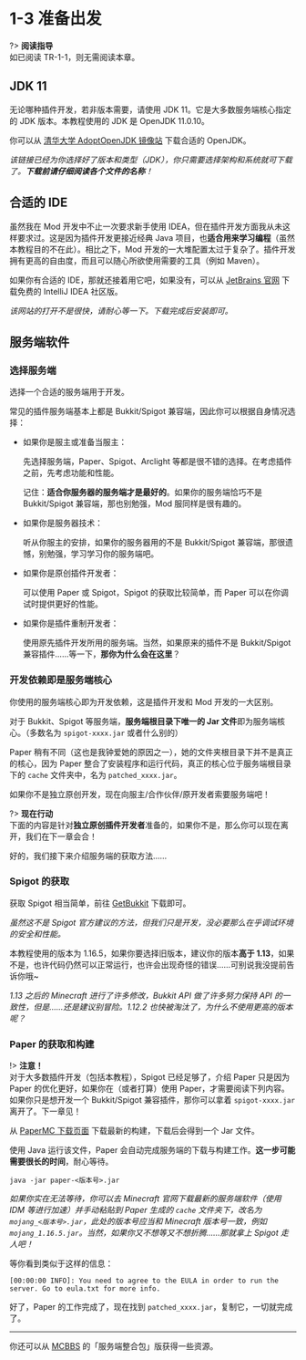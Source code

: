 # 1-3 准备出发

?> **阅读指导**<br/>如已阅读 TR-1-1，则无需阅读本章。

## JDK 11

无论哪种插件开发，若非版本需要，请使用 JDK 11。它是大多数服务端核心指定的 JDK 版本。本教程使用的 JDK 是 OpenJDK 11.0.10。

你可以从 [清华大学 AdoptOpenJDK 镜像站](https://mirror.tuna.tsinghua.edu.cn/AdoptOpenJDK/11/jdk/) 下载合适的 OpenJDK。

*该链接已经为你选择好了版本和类型（JDK），你只需要选择架构和系统就可下载了。**下载前请仔细阅读各个文件的名称**！*

## 合适的 IDE

虽然我在 Mod 开发中不止一次要求新手使用 IDEA，但在插件开发方面我从未这样要求过。这是因为插件开发更接近经典 Java 项目，也**适合用来学习编程**（虽然本教程目的不在此）。相比之下，Mod 开发的一大堆配置太过于复杂了。插件开发拥有更高的自由度，而且可以随心所欲使用需要的工具（例如 Maven）。

如果你有合适的 IDE，那就还接着用它吧，如果没有，可以从 [JetBrains 官网](https://www.jetbrains.com/zh-cn/idea/download/) 下载免费的 IntelliJ IDEA 社区版。

*该网站的打开不是很快，请耐心等一下。下载完成后安装即可。*

## 服务端软件

### 选择服务端

选择一个合适的服务端用于开发。

常见的插件服务端基本上都是 Bukkit/Spigot 兼容端，因此你可以根据自身情况选择：

- 如果你是服主或准备当服主：

  先选择服务端，Paper、Spigot、Arclight 等都是很不错的选择。在考虑插件之前，先考虑功能和性能。

  记住：**适合你服务器的服务端才是最好的**。如果你的服务端恰巧不是 Bukkit/Spigot 兼容端，那也别勉强，Mod 服同样是很有趣的。

- 如果你是服务器技术：

  听从你服主的安排，如果你的服务器用的不是 Bukkit/Spigot 兼容端，那很遗憾，别勉强，学习学习你的服务端吧。

- 如果你是原创插件开发者：

  可以使用 Paper 或 Spigot，Spigot 的获取比较简单，而 Paper 可以在你调试时提供更好的性能。

- 如果你是插件重制开发者：

  使用原先插件开发所用的服务端。当然，如果原来的插件不是 Bukkit/Spigot 兼容插件……等一下，**那你为什么会在这里**？

### 开发依赖即是服务端核心

你使用的服务端核心即为开发依赖，这是插件开发和 Mod 开发的一大区别。

对于 Bukkit、Spigot 等服务端，**服务端根目录下唯一的 Jar 文件**即为服务端核心。（多数名为 `spigot-xxxx.jar` 或者什么别的）

Paper 稍有不同（这也是我钟爱她的原因之一），她的文件夹根目录下并不是真正的核心，因为 Paper 整合了安装程序和运行代码，真正的核心位于服务端根目录下的 `cache` 文件夹中，名为 `patched_xxxx.jar`。

如果你不是独立原创开发，现在向服主/合作伙伴/原开发者索要服务端吧！

?> **现在行动**<br/>下面的内容是针对**独立原创插件开发者**准备的，如果你不是，那么你可以现在离开，我们在下一章会合！

好的，我们接下来介绍服务端的获取方法……

### Spigot 的获取

获取 Spigot 相当简单，前往 [GetBukkit](https://getbukkit.org) 下载即可。

*虽然这不是 Spigot 官方建议的方法，但我们只是开发，没必要那么在乎调试环境的安全和性能。*

本教程使用的版本为 1.16.5，如果你要选择旧版本，建议你的版本**高于 1.13**，如果不是，也许代码仍然可以正常运行，也许会出现奇怪的错误……可别说我没提前告诉你哦~

*1.13 之后的 Minecraft 进行了许多修改，Bukkit API 做了许多努力保持 API 的一致性，但是……还是建议别冒险。1.12.2 也快被淘汰了，为什么不使用更高的版本呢？*

### Paper 的获取和构建

!> **注意！**<br/>对于大多数插件开发（包括本教程），Spigot 已经足够了，介绍 Paper 只是因为 Paper 的优化更好，如果你在（或者打算）使用 Paper，才需要阅读下列内容。如果你只是想开发一个 Bukkit/Spigot 兼容插件，那你可以拿着 `spigot-xxxx.jar` 离开了。下一章见！

从 [PaperMC 下载页面](https://papermc.io/downloads) 下载最新的构建，下载后会得到一个 Jar 文件。

使用 Java 运行该文件，Paper 会自动完成服务端的下载与构建工作。**这一步可能需要很长的时间**，耐心等待。

```
java -jar paper-<版本号>.jar
```

*如果你实在无法等待，你可以去 Minecraft 官网下载最新的服务端软件（使用 IDM 等进行加速）并手动粘贴到  Paper 生成的 `cache` 文件夹下，改名为 `mojang_<版本号>.jar`，此处的版本号应当和 Minecraft 版本号一致，例如 `mojang_1.16.5.jar`。当然，如果你又不想等又不想折腾……那就拿上 Spigot 走人吧！*

等你看到类似于这样的信息：

```
[00:00:00 INFO]: You need to agree to the EULA in order to run the server. Go to eula.txt for more info.
```

好了，Paper 的工作完成了，现在找到 `patched_xxxx.jar`，复制它，一切就完成了。

---

你还可以从 [MCBBS](https://www.mcbbs.net) 的「服务端整合包」版获得一些资源。